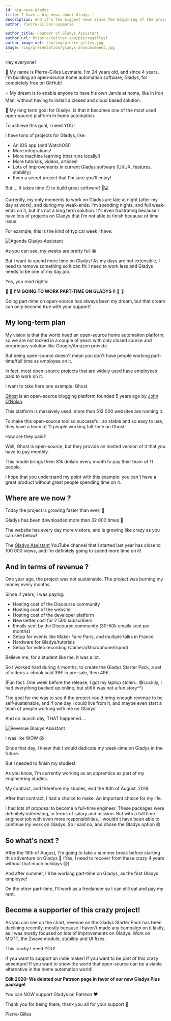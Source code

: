 ```yaml
---
id: big-news-gladys
title: I have a big news about Gladys !
description: And it's the biggest news since the beginning of the project ;)
author: Pierre-Gilles Leymarie

author_title: Founder of Gladys Assistant
author_url: https://twitter.com/pierregillesl
author_image_url: /en/img/pierre-gilles.jpg
image: /img/presentation/gladys-announcement.jpg
---
```


Hey everyone!

👋 My name is Pierre-Gilles Leymarie. I'm 24 years old, and since 4 years, I'm building an open-source home automation software, Gladys, for completely free on GitHub!

⭐️ My dream is to enable anyone to have his own Jarvis at home, like in Iron Man, without having to install a closed and cloud based solution.

🚀 My long term goal for Gladys, is that it becomes one of the most used open-source platform in home automation.

To achieve this goal, I need YOU!

<!--truncate-->

I have tons of projects for Gladys, like:

- An iOS app (and WatchOS!)
- More integrations!
- More machine learning (that runs locally!)
- More tutorials, videos, articles!
- Lots of improvements in current Gladys software (UI/UX, features, stability)
- Even a secret project that I'm sure you'll enjoy!

But.... It takes time 🕛 to build great software! 👨💻

Currently, my only moments to work on Gladys are late at night (after my day at work), and during my week-ends. I'm spending nights, and full week-ends on it, but it's not a long term solution. It's even frustrating because I have lots of projects on Gladys that I'm not able to finish because of time issue.

For example, this is the kind of typical week I have:

![Agenda Gladys Assistant](/en/img/external/screenshot-calendar-pg.jpg)

As you can see, my weeks are pretty full 😁

But I want to spend more time on Gladys! As my days are not extensible, I need to remove something so it can fit: I need to work less and Gladys needs to be one of my day job.

Yes, you read rights:

🎉 🎉 **I'M GOING TO WORK PART-TIME ON GLADYS !!** 🎉 🎉

Going part-time on open-source has always been my dream, but that dream can only become true with your support!

## My long-term plan

My vision is that the world need an open-source home automation platform, so we are not locked in a couple of years with only closed source and proprietary solution like Google/Amazon provide.

But being open-source doesn't mean you don't have people working part-time/full time as employee on it.

In fact, most open-source projects that are widely used have employees paid to work on it.

I want to take here one example: Ghost.

[Ghost](https://ghost.org/fr/about/) is an open-source blogging platform founded 5 years ago by [John O’Nolan](https://twitter.com/JohnONolan).

This platform is massively used: more than 512 000 websites are running it.

To make this open-source tool so successful, so stable and so easy to use, they have a team of 11 people working full-time on Ghost.

How are they paid?

Well, Ghost is open-source, but they provide an hosted version of it that you have to pay monthly.

This model brings them 81k dollars every month to pay their team of 11 people.

I hope that you understand my point with this example: you can't have a great product without great people spending time on it.

## Where are we now ?

Today the project is growing faster than ever! 🚀

Gladys has been downloaded more than 32 000 times 🤯

The website has every day more visitors, and is growing like crazy as you can see below!

The [Gladys Assistant](https://www.youtube.com/channel/UCImYJQrVc8akWzm57KsZQ2A) YouTube channel that I started last year has close to 100 000 views, and I'm definitely going to spend more time on it!

## And in terms of revenue ?

One year ago, the project was not sustainable. The project was burning my money every months.

Since 4 years, I was paying:

- Hosting cost of the Discourse community
- Hosting cost of the website
- Hosting cost of the developer platform
- Newsletter cost for 2 500 subscribers
- Emails sent by the Discourse community (30-50k emails sent per months)
- Setup for events like Maker Faire Paris, and multiple talks in France
- Hardware for Gladys/tutorials
- Setup for video recording (Camera/Microphone/tripod)

Believe me, for a student like me, it was a lot.

So I worked hard during 4 months, to create the Gladys Starter Pack, a set of videos + ebook sold 39€ in pre-sale, then 49€.

(Fun fact: One week before the release, I got my laptop stolen.. 😅Luckily, I had everything backed up online, but still it was not a fun story^^)

The goal for me was to see if the project could bring enough revenue to be self-sustainable, and if one day I could live from it, and maybe even start a team of people working with me on Gladys!

And on launch day, THAT happened....

![Revenue Gladys Assistant](/en/img/external/revenue-corrected.png)

I was like WOW 😱

Since that day, I knew that I would dedicate my week-time on Gladys in the future.

But I needed to finish my studies!

As you know, I'm currently working as an apprentice as part of my engineering studies.

My contract, and therefore my studies, end the 16th of August, 2018.

After that contract, I had a choice to make. An important choice for my life.

I had lots of proposal to become a full-time engineer. These packages were definitely interesting, in terms of salary and mission. But with a full time engineer job with even more responsibilities, I wouldn't have been able to continue my work on Gladys. So I said no, and chose the Gladys option 😄

## So what's next ?

After the 16th of August, I'm going to take a summer break before starting this adventure on Gladys 🚀 (Yes, I need to recover from these crazy 4 years without that much holidays 😅)

And after summer, I'll be working part-time on Gladys, as the first Gladys employee!

On the other part-time, I'll work as a freelancer so I can still eat and pay my rent.

## Become a supporter of this crazy project!

As you can see on the chart, revenue on the Gladys Starter Pack has been declining recently, mostly because I haven't made any campaign on it lastly, as I was mostly focused on lots of improvements on Gladys: Work on MQTT, the Zwave module, stability and UI fixes.

This is why I need YOU!

If you want to support an indie maker!
If you want to be part of this crazy adventure!
If you want to show the world that open-source can be a viable alternative in the home automation world!

**Edit 2020: We deleted our Patreon page in favor of our new Gladys Plus package!**

You can NOW support Gladys on Patreon ❤️

Thank you for being there, thank you all for your support 🙏

Pierre-Gilles
